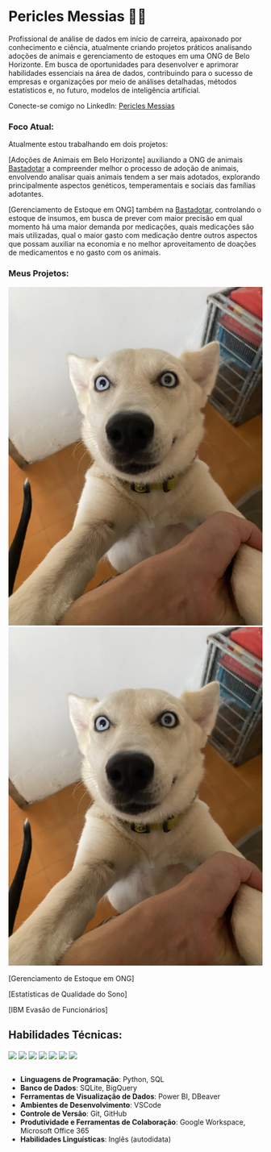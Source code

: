 # Pericles Messias 👋🏼

Profissional de análise de dados em início de carreira, apaixonado por conhecimento e ciência, atualmente criando projetos práticos analisando adoções de animais e gerenciamento de estoques em uma ONG de Belo Horizonte. Em busca de oportunidades para desenvolver e aprimorar habilidades essenciais na área de dados, contribuindo para o sucesso de empresas e organizações por meio de análises detalhadas, métodos estatísticos e, no futuro, modelos de inteligência artificial.

Conecte-se comigo no LinkedIn: [Pericles Messias](https://www.linkedin.com/in/pericles-messias)

### Foco Atual:

Atualmente estou trabalhando em dois projetos: 

[Adoções de Animais em Belo Horizonte] auxiliando a ONG de animais [Bastadotar](https://www.instagram.com/bast.adotar) a compreender melhor o processo de adoção de animais, envolvendo analisar quais animais tendem a ser mais adotados, explorando principalmente aspectos genéticos, temperamentais e sociais das famílias adotantes. 

[Gerenciamento de Estoque em ONG] também na [Bastadotar](https://www.instagram.com/bast.adotar), controlando o estoque de insumos, em busca de prever com maior precisão em qual momento há uma maior demanda por medicações, quais medicações são mais utilizadas, qual o maior gasto com medicação dentre outros aspectos que possam auxiliar na economia e no melhor aproveitamento de doações de medicamentos e no gasto com os animais.



### Meus Projetos:

![Adoções de Animais em Belo Horizonte](/assets/IMG_9838.JPEG)
<img src="/assets/IMG_9838.JPEG" width="700">

[Gerenciamento de Estoque em ONG]

[Estatísticas de Qualidade do Sono]

[IBM Evasão de Funcionários]

## Habilidades Técnicas:
<!-- Ferramentas -->
<div style="display: inline_block">
  <img align="center" src="https://img.shields.io/badge/Python-FFD43B?style=for-the-badge&logo=python&logoColor=blue" />
  <img align="center" src="https://img.shields.io/badge/BigQuery-F9AB00?style=flat&logo=googlecloud&logoColor=white" />
  <img align="center" src="https://img.shields.io/badge/Sqlite-003B57?style=for-the-badge&logo=sqlite&logoColor=white" />
  <img align="center" src="https://img.shields.io/badge/VSCode-0078D4?style=for-the-badge&logo=visual%20studio%20code&logoColor=white" />
  <img align="center" src="https://img.shields.io/badge/Power_BI-F2C94C?style=flat&logo=powerbi&logoColor=black" />
  <img align="center" src="https://img.shields.io/badge/Google_Workspace-4285F4?style=flat&logo=google&logoColor=white" />
  <img align="center" src="https://img.shields.io/badge/Microsoft_Office_365-0078D4?style=flat&logo=microsoft&logoColor=white" />
</div>

<br/>

<!-- Skills -->

- **Linguagens de Programação**: Python, SQL
- **Banco de Dados**: SQLite, BigQuery
- **Ferramentas de Visualização de Dados**: Power BI, DBeaver
- **Ambientes de Desenvolvimento**: VSCode
- **Controle de Versão**: Git, GitHub
- **Produtividade e Ferramentas de Colaboração**: Google Workspace, Microsoft Office 365
- **Habilidades Linguísticas**: Inglês (autodidata)







